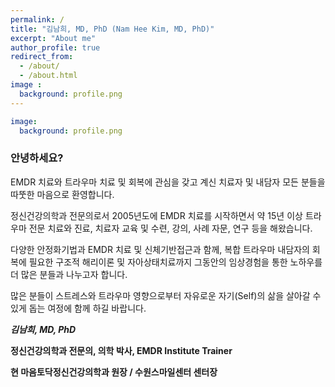 ```yaml
---
permalink: /
title: "김남희, MD, PhD (Nam Hee Kim, MD, PhD)"
excerpt: "About me"
author_profile: true
redirect_from: 
  - /about/
  - /about.html
image : 
  background: profile.png
---
```


```yaml
image:
  background: profile.png
```

### 안녕하세요?

EMDR 치료와 트라우마 치료 및 회복에 관심을 갖고 계신 치료자 및 내담자 모든 분들을 따뚯한 마음으로 환영합니다.  

정신건강의학과 전문의로서 2005년도에 EMDR 치료를 시작하면서 약 15년 이상 트라우마 전문 치료와 진료, 치료자 교육 및 수련, 강의, 사례 자문, 연구 등을 해왔습니다.

다양한 안정화기법과 EMDR 치료 및 신체기반접근과 함께, 복합 트라우마 내담자의 회복에 필요한 구조적 해리이론 및 자아상태치료까지 그동안의 임상경험을 통한 노하우를 더 많은 분들과 나누고자 합니다. 

많은 분들이 스트레스와 트라우마 영향으로부터 자유로운 자기(Self)의 삶을 살아갈 수 있게 돕는 여정에 함께 하길 바랍니다.


_**김남희, MD, PhD**_


**정신건강의학과 전문의, 의학 박사, EMDR Institute Trainer**

**현 마음토닥정신건강의학과 원장 / 수원스마일센터 센터장**
